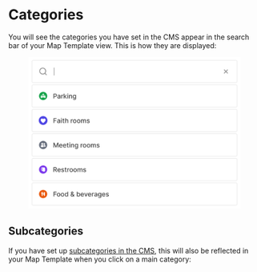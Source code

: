 # Categories

You will see the categories you have set in the CMS appear in the search bar of your Map Template view. This is how they are displayed:

<figure><img src="../../../.gitbook/assets/image (4).png" alt=""><figcaption></figcaption></figure>

## Subcategories

If you have set up [subcategories in the CMS](../../cms/categories.md#subcategories), this will also be reflected in your Map Template when you click on a main category:

<figure><img src="../../../.gitbook/assets/Clipboard-20250528-032355-026.gif" alt=""><figcaption></figcaption></figure>





